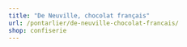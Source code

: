 ```yaml
---
title: "De Neuville, chocolat français"
url: /pontarlier/de-neuville-chocolat-francais/
shop: confiserie
---
```

